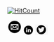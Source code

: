 
[![HitCount](http://hits.dwyl.com/ameenasuhani/ameenasuhani.svg)](http://hits.dwyl.com/ameenasuhani/ameenasuhani) 

[![Gmail](https://github.com/Ameenasuhani/ameenasuhani/blob/master/gmail%20(3).jpg)](ameenasuhani@gmail.com)
[![LinkedIn](https://github.com/Ameenasuhani/ameenasuhani/blob/master/Linkedin%20(2).jpg)](https://www.linkedin.com/in/ameena-suhani-80045213a/)
[![Twitter](https://github.com/Ameenasuhani/ameenasuhani/blob/master/twitter%20(2).jpg)](https://twitter.com/ameena_suhani)
<!--
**Ameenasuhani/ameenasuhani** is a ✨ _special_ ✨ repository because its `README.md` (this file) appears on your GitHub profile.

Here are some ideas to get you started:

- 🔭 I’m currently working on ...
- 🌱 I’m currently learning ...
- 👯 I’m looking to collaborate on ...
- 🤔 I’m looking for help with ...
- 💬 Ask me about ...
- 📫 How to reach me: ...
- 😄 Pronouns: ...
- ⚡ Fun fact: ...
-->
